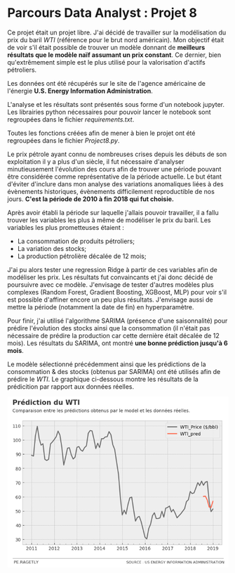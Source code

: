 # Parcours Data Analyst : Projet 8

Ce projet était un projet libre. J'ai décidé de travailler sur la modélisation du prix du baril *WTI* (référence pour le brut nord américain). Mon objectif était de voir s'il était possible de trouver un modèle donnant de **meilleurs résultats que le modèle naïf assumant un prix constant**. Ce dernier, bien qu'extrêmement simple est le plus utilisé pour la valorisation d'actifs pétroliers.

Les données ont été récupérés sur le site de l'agence américaine de l'énergie **U.S. Energy Information Administration**.

L'analyse et les résultats sont présentés sous forme d'un notebook jupyter.  
Les librairies python nécessaires pour pouvoir lancer le notebook sont regroupées dans le fichier *requirements.txt*.

Toutes les fonctions créées afin de mener à bien le projet ont été regroupées dans le fichier *Project8.py*.

Le prix pétrole ayant connu de nombreuses crises depuis les débuts de son exploitation il y a plus d'un siècle, il fut nécessaire d'analyser minutieusement l'évolution des cours afin de trouver une période pouvant être considérée comme représentative de la période actuelle. Le but étant d'éviter d'inclure dans mon analyse des variations anomaliques liées à des évènements historiques, évènements difficilement reproductible de nos jours. **C'est la période de 2010 à fin 2018 qui fut choisie.**

Après avoir établi la période sur laquelle j'allais pouvoir travailler, il a fallu trouver les variables les plus à même de modéliser le prix du baril. 
Les variables les plus prometteuses étaient :
- La consommation de produits pétroliers;
- La variation des stocks;
- La production pétrolière décalée de 12 mois;

J'ai pu alors tester une regression Ridge à partir de ces variables afin de modéliser les prix. Les résultats fut convaincants et j'ai donc décidé de poursuivre avec ce modèle. J'envisage de tester d'autres modèles plus complexes (Random Forest, Gradient Boosting, XGBoost, MLP) pour voir s'il est possible d'affiner encore un peu plus résultats. J'envisage aussi de mettre la période (notamment la date de fin) en hyperparamètre.

Pour finir, j'ai utilisé l'algorithme SARIMA (présence d'une saisonnalité) pour prédire l'évolution des stocks ainsi que la consommation (il n'était pas nécessaire de prédire la production car cette dernière était décalée de 12 mois). Les résultats du SARIMA, ont montré **une bonne prédiction jusqu'à 6 mois**.

Le modèle sélectionné précédemment ainsi que les prédictions de la consommation & des stocks (obtenus par SARIMA) ont été utilisés afin de prédire le *WTI*. Le graphique ci-dessous montre les résultats de la prédicition par rapport aux données réelles.

![WTI Forecast](/charts/WTI_results.png "WTI Forecast")
